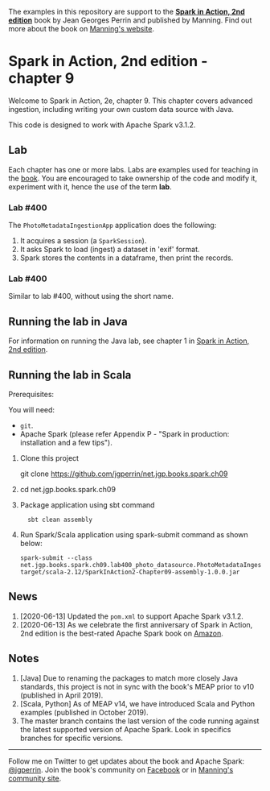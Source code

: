 The examples in this repository are support to the **[Spark in Action, 2nd edition](http://jgp.net/sia)** book by Jean Georges Perrin and published by Manning. Find out more about the book on [Manning's website](http://jgp.net/sia).

# Spark in Action, 2nd edition - chapter 9

Welcome to Spark in Action, 2e, chapter 9. This chapter covers advanced ingestion, including writing your own custom data source with Java.

This code is designed to work with Apache Spark v3.1.2.

## Lab

Each chapter has one or more labs. Labs are examples used for teaching in the [book](https://www.manning.com/books/spark-in-action-second-edition?a_aid=jgp). You are encouraged to take ownership of the code and modify it, experiment with it, hence the use of the term **lab**.

### Lab \#400

The `PhotoMetadataIngestionApp` application does the following:

1.	It acquires a session (a `SparkSession`).
2.	It asks Spark to load (ingest) a dataset in 'exif' format.
3.	Spark stores the contents in a dataframe, then print the records.

### Lab \#400

Similar to lab #400, without using the short name.

## Running the lab in Java

For information on running the Java lab, see chapter 1 in [Spark in Action, 2nd edition](http://jgp.net/sia).


## Running the lab in Scala

Prerequisites:

You will need:
 * `git`.
 * Apache Spark (please refer Appendix P - "Spark in production: installation and a few tips"). 

1. Clone this project

    git clone https://github.com/jgperrin/net.jgp.books.spark.ch09

2. cd net.jgp.books.spark.ch09

3. Package application using sbt command

   ```
     sbt clean assembly
   ```

4. Run Spark/Scala application using spark-submit command as shown below:

   ```
   spark-submit --class net.jgp.books.spark.ch09.lab400_photo_datasource.PhotoMetadataIngestionScalaApp target/scala-2.12/SparkInAction2-Chapter09-assembly-1.0.0.jar  
   ```

## News

 1. [2020-06-13] Updated the `pom.xml` to support Apache Spark v3.1.2. 
 1. [2020-06-13] As we celebrate the first anniversary of Spark in Action, 2nd edition is the best-rated Apache Spark book on [Amazon](https://amzn.to/2TPnmOv). 
 
## Notes

 1. [Java] Due to renaming the packages to match more closely Java standards, this project is not in sync with the book's MEAP prior to v10 (published in April 2019).
 1. [Scala, Python] As of MEAP v14, we have introduced Scala and Python examples (published in October 2019).
 1. The master branch contains the last version of the code running against the latest supported version of Apache Spark. Look in specifics branches for specific versions.
 
---

Follow me on Twitter to get updates about the book and Apache Spark: [@jgperrin](https://twitter.com/jgperrin). Join the book's community on [Facebook](https://www.facebook.com/SparkWithJava/) or in [Manning's community site](https://forums.manning.com/forums/spark-in-action-second-edition?a_aid=jgp).
